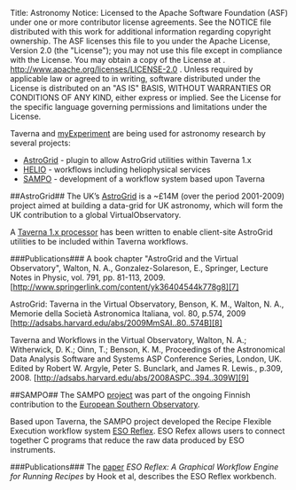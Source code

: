 Title:     Astronomy
Notice:    Licensed to the Apache Software Foundation (ASF) under one
           or more contributor license agreements.  See the NOTICE file
           distributed with this work for additional information
           regarding copyright ownership.  The ASF licenses this file
           to you under the Apache License, Version 2.0 (the
           "License"); you may not use this file except in compliance
           with the License.  You may obtain a copy of the License at
           .
             http://www.apache.org/licenses/LICENSE-2.0
           .
           Unless required by applicable law or agreed to in writing,
           software distributed under the License is distributed on an
           "AS IS" BASIS, WITHOUT WARRANTIES OR CONDITIONS OF ANY
           KIND, either express or implied.  See the License for the
           specific language governing permissions and limitations
           under the License.

Taverna and [myExperiment][1] are being used for astronomy research by several projects:

 - [AstroGrid][2] - plugin to allow AstroGrid utilities within Taverna 1.x
 - [HELIO][3] - workflows including heliophysical services
 - [SAMPO][4] - development of a workflow system based upon Taverna

<a name="astrogrid"></a>
##AstroGrid##
The UK’s [AstroGrid][5] is a ~£14M (over the period 2001-2009) project aimed at building a data-grid for UK
   astronomy, which will form the UK contribution to a global VirtualObservatory.

A [Taverna 1.x processor][6] has been written to enable client-site AstroGrid utilities to be included within
   Taverna workflows.

###Publications###
A book chapter "AstroGrid and the Virtual Observatory", Walton, N. A., Gonzalez-Solareson, E., Springer,
   Lecture Notes in Physic, vol. 791, pp. 81-113, 2009.
[http://www.springerlink.com/content/yk36404544k778g8][7]

AstroGrid: Taverna in the Virtual Observatory, Benson, K. M., Walton, N. A., Memorie della Società Astronomica
   Italiana, vol. 80, p.574, 2009
[http://adsabs.harvard.edu/abs/2009MmSAI..80..574B][8]

Taverna and Workflows in the Virtual Observatory, Walton, N. A.; Witherwick, D. K.; Oinn, T.; Benson, K. M.,
   Proceedings of the Astronomical Data Analysis Software and Systems ASP Conference Series, London, UK.
Edited by Robert W. Argyle, Peter S. Bunclark, and James R. Lewis., p.309, 2008.
[http://adsabs.harvard.edu/abs/2008ASPC..394..309W][9]

<a name="sampo"></a>
##SAMPO##
The SAMPO [project][10] was part of the ongoing Finnish contribution to the [European Southern Observatory][11].

Based upon Taverna, the SAMPO project developed the Recipe Flexible Execution workflow system [ESO Reflex][12].
ESO Refex allows users to connect together C programs that reduce the raw data produced by ESO instruments.

###Publications###
The [paper][13] *ESO Reflex: A Graphical Workflow Engine for Running Recipes* by Hook et al, describes the
   ESO Reflex workbench.

  [1]: http://www.myexperiment.org
  [2]: #astrogrid
  [3]: /introduction/related-projects#helio
  [4]: #sampo
  [5]: http://www.astrogrid.org/
  [6]: http://wiki.astrogrid.org/bin/view/Astrogrid/VoWorkflowsWithTaverna
  [7]: http://www.springerlink.com/content/yk36404544k778g8
  [8]: http://adsabs.harvard.edu/abs/2009MmSAI..80..574B
  [9]: http://adsabs.harvard.edu/abs/2008ASPC..394..309W
  [10]: http://www.eso.org/sci/data-processing/software/sampo/
  [11]: http://www.eso.org/
  [12]: http://www.eso.org/sci/data-processing/software/sampo/reflex/
  [13]: http://www.springerlink.com/content/p67480k2w7311315/
